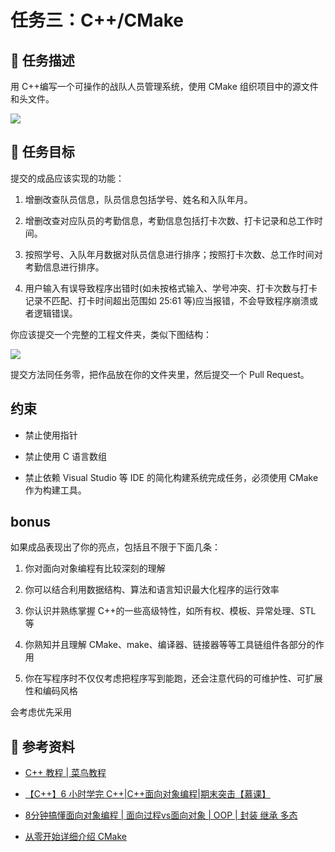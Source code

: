 # 任务三：C++/CMake

## 📃 任务描述

用 C++编写一个可操作的战队人员管理系统，使用 CMake 组织项目中的源文件和头文件。

![](./assets/2.png)

## 🎯 任务目标

提交的成品应该实现的功能：

1. 增删改查队员信息，队员信息包括学号、姓名和入队年月。

2. 增删改查对应队员的考勤信息，考勤信息包括打卡次数、打卡记录和总工作时间。

3. 按照学号、入队年月数据对队员信息进行排序；按照打卡次数、总工作时间对考勤信息进行排序。

4. 用户输入有误导致程序出错时(如未按格式输入、学号冲突、打卡次数与打卡记录不匹配、打卡时间超出范围如 25:61 等)应当报错，不会导致程序崩溃或者逻辑错误。

你应该提交一个完整的工程文件夹，类似下图结构：

![](./assets/1.png)

提交方法同任务零，把作品放在你的文件夹里，然后提交一个 Pull Request。

## 约束

- 禁止使用指针

- 禁止使用 C 语言数组

- 禁止依赖 Visual Studio 等 IDE 的简化构建系统完成任务，必须使用 CMake 作为构建工具。

## bonus

如果成品表现出了你的亮点，包括且不限于下面几条：

1. 你对面向对象编程有比较深刻的理解

2. 你可以结合利用数据结构、算法和语言知识最大化程序的运行效率

3. 你认识并熟练掌握 C++的一些高级特性，如所有权、模板、异常处理、STL 等

4. 你熟知并且理解 CMake、make、编译器、链接器等等工具链组件各部分的作用

5. 你在写程序时不仅仅考虑把程序写到能跑，还会注意代码的可维护性、可扩展性和编码风格

会考虑优先采用

## 🔗 参考资料

- [C++ 教程 | 菜鸟教程](https://www.runoob.com/cplusplus/cpp-tutorial.html)

- [【C++】6 小时学完 C++|C++面向对象编程|期末突击【慕课】](https://www.bilibili.com/video/BV1ZT4y1C7WR)

- [8分钟搞懂面向对象编程 | 面向过程vs面向对象 | OOP | 封装 继承 多态](https://www.bilibili.com/video/BV1wZ4y1B7A7)

- [从零开始详细介绍 CMake](https://www.bilibili.com/video/BV1vR4y1u77h)
